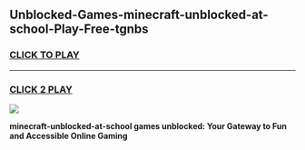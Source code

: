 
## Unblocked-Games-minecraft-unblocked-at-school-Play-Free-tgnbs
<h3>
<a href="https://premium76.site?title=minecraft-unblocked-at-school&ref=23A">CLICK TO PLAY</a></h3>
<hr>

<h3>
<a href="https://premium76.site?title=minecraft-unblocked-at-school&ref=23A">CLICK 2 PLAY</a>
  
</h3>

<a href="https://premium76.site?title=minecraft-unblocked-at-school&ref=23A"><img src="https://clearcache.store/games.png"></a>


**minecraft-unblocked-at-school games unblocked: Your Gateway to Fun and Accessible Online Gaming**
